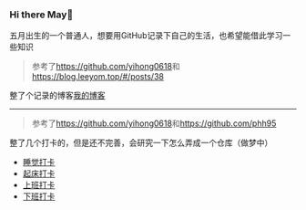 ### Hi there May👋

<!--
**noteMay/noteMay** is a ✨ _special_ ✨ repository because its `README.md` (this file) appears on your GitHub profile.

Here are some ideas to get you started:

- 🔭 I’m currently working on ...
- 🌱 I’m currently learning ...
- 👯 I’m looking to collaborate on ...
- 🤔 I’m looking for help with ...
- 💬 Ask me about ...
- 📫 How to reach me: ...
- 😄 Pronouns: ...
- ⚡ Fun fact: ...
-->

五月出生的一个普通人，想要用GitHub记录下自己的生活，也希望能借此学习一些知识

> 参考了<https://github.com/yihong0618>和<https://blog.leeyom.top/#/posts/38>

整了个记录的博客[我的博客](https://blog.9852.life/)

-----

> 参考了<https://github.com/yihong0618>和<https://github.com/phh95>

整了几个打卡的，但是还不完善，会研究一下怎么弄成一个仓库（做梦中）

- [睡觉打卡](https://github.com/noteMay/sleep/issues/1)
- [起床打卡](https://github.com/noteMay/getup/issues/1)
- [上班打卡](https://github.com/noteMay/clockin/issues/1)
- [下班打卡](https://github.com/noteMay/clockout/issues/1)
